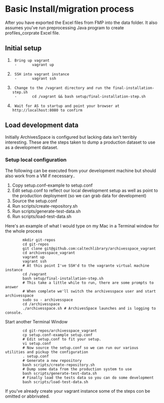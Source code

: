 
# Basic Install/migration process

After you have exported the Excel files from FMP into the data folder. It also assumes you've run preprocessing Java program to create profiles_corprate Excel file.

## Initial setup

1.      Bring up vagrant
        -       vagrant up
2.      SSH into vagrant instance
        -       vagrant ssh
3.      Change to the /vagrant directory and run the final-installation-step.sh
        -       cd /vagrant && bash setup/final-installation-step.sh
4.      Wait for AS to startup and point your browser at http://localhost:8080 to confirm

## Load development data

Initially ArchivesSpace is configured but lacking data isn't terribly interesting. These are the steps
taken to dump a production dataset to use as a development dataset.  


### Setup local configuration

The following can be executed from your development machine but should also work from a VM if necessary..

1. Copy setup.conf-example to setup.conf
2. Edit setup.conf to reflect our local development setup as well as point to the production deployment (so we can grab data for development)
3. Source the setup.conf
4. Run scripts/create-repository.sh
5. Run scripts/generate-test-data.sh
6. Run scripts/load-test-data.sh

Here's an example of what I would type on my Mac in a Terminal window for the whole process

```
        mkdir git-repos
        cd git-repos
        git clone git@github.com:caltechlibrary/archivesspace_vagrant
        cd archivesspace_vagrant
        vagrant up
        vagrant ssh
        # At this point I've SSH'd to the vagrante virtual machine instance
        cd /vagrant
        bash setup/final-installation-step.sh
        # This take a little while to run, there are some prompts to answer
        # When complete we'll switch the archivesspace user and start archivesspace
        sudo su - archivesspace
        cd /archivesspace
        ./archivesspace.sh # ArchivesSpace launches and is logging to console.
```

Start another Terminal Window

```
        cd git-repos/archivesspace_vagrant
        cp setup.conf-example setup.conf
        # Edit setup.conf to fit your setup.
        vi setup.conf
        # Now source the setup.conf so we can run our various utilities and pickup the configuration
        . setup.conf
        # Generate a new repository
        bash scripts/create-repository.sh
        # Dump some data from the production system to use
        bash scripts/generate-test-data.sh
        # Finally load the tests data so you can do some development
        bash scripts/load-test-data.sh
```

If you've already create your vagrant instance some of the steps con be omitted or abbrivated.
